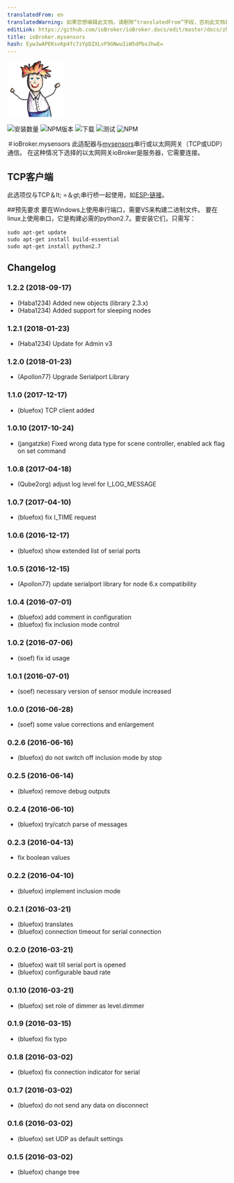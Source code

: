 ```yaml
---
translatedFrom: en
translatedWarning: 如果您想编辑此文档，请删除“translatedFrom”字段，否则此文档将再次自动翻译
editLink: https://github.com/ioBroker/ioBroker.docs/edit/master/docs/zh-cn/adapterref/iobroker.mysensors/README.md
title: ioBroker.mysensors
hash: EywJwAPEKsvKp4fc7zYpDZXLvF9GNwuIiW5dPbvJhwE=
---
```

![商标](../../../en/adapterref/iobroker.mysensors/admin/mysensors.png)

![安装数量](http://iobroker.live/badges/mysensors-stable.svg)
![NPM版本](http://img.shields.io/npm/v/iobroker.mysensors.svg)
![下载](https://img.shields.io/npm/dm/iobroker.mysensors.svg)
![测试](https://travis-ci.org/ioBroker/ioBroker.mysensors.svg?branch=master)
![NPM](https://nodei.co/npm/iobroker.mysensors.png?downloads=true)

＃ioBroker.mysensors
此适配器与[mysensors](http://www.mysensors.org)串行或以太网网关（TCP或UDP）通信。
在这种情况下选择的以太网网关ioBroker是服务器，它需要连接。

## TCP客户端
此选项仅与TCP＆lt; =＆gt;串行桥一起使用，如[ESP-链接](https://github.com/jeelabs/esp-link)。

##预先要求
要在Windows上使用串行端口，需要VS来构建二进制文件。
要在linux上使用串口，它是构建必需的python2.7。要安装它们，只需写：

```
sudo apt-get update
sudo apt-get install build-essential
sudo apt-get install python2.7
```

## Changelog
### 1.2.2 (2018-09-17)
* (Haba1234) Added new objects (library 2.3.x)
* (Haba1234) Added support for sleeping nodes

### 1.2.1 (2018-01-23)
* (Haba1234) Update for Admin v3

### 1.2.0 (2018-01-23)
* (Apollon77) Upgrade Serialport Library

### 1.1.0 (2017-12-17)
* (bluefox) TCP client added

### 1.0.10 (2017-10-24)
* (jangatzke) Fixed wrong data type for scene controller, enabled ack flag on set command

### 1.0.8 (2017-04-18)
* (Qube2org) adjust log level for I_LOG_MESSAGE

### 1.0.7 (2017-04-10)
* (bluefox) fix I_TIME request

### 1.0.6 (2016-12-17)
* (bluefox) show extended list of serial ports

### 1.0.5 (2016-12-15)
* (Apollon77) update serialport library for node 6.x compatibility

### 1.0.4 (2016-07-01)
* (bluefox) add comment in configuration
* (bluefox) fix inclusion mode control

### 1.0.2 (2016-07-06)
* (soef) fix id usage

### 1.0.1 (2016-07-01)
* (soef) necessary version of sensor module increased

### 1.0.0 (2016-06-28)
* (soef) some value corrections and enlargement

### 0.2.6 (2016-06-16)
* (bluefox) do not switch off inclusion mode by stop

### 0.2.5 (2016-06-14)
* (bluefox) remove debug outputs

### 0.2.4 (2016-06-10)
* (bluefox) try/catch parse of messages

### 0.2.3 (2016-04-13)
* fix boolean values

### 0.2.2 (2016-04-10)
* (bluefox) implement inclusion mode

### 0.2.1 (2016-03-21)
* (bluefox) translates
* (bluefox) connection timeout for serial connection

### 0.2.0 (2016-03-21)
* (bluefox) wait till serial port is opened
* (bluefox) configurable baud rate

### 0.1.10 (2016-03-21)
* (bluefox) set role of dimmer as level.dimmer

### 0.1.9 (2016-03-15)
* (bluefox) fix typo

### 0.1.8 (2016-03-02)
* (bluefox) fix connection indicator for serial

### 0.1.7 (2016-03-02)
* (bluefox) do not send any data on disconnect

### 0.1.6 (2016-03-02)
* (bluefox) set UDP as default settings

### 0.1.5 (2016-03-02)
* (bluefox) change tree